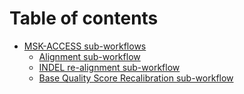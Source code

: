 # Table of contents

* [MSK-ACCESS sub-workflows](README.md)
  * [Alignment sub-workflow](alignment.md)
  * [INDEL re-alignment sub-workflow](indel_realignment.md)
  * [Base Quality Score Recalibration sub-workflow](base_quality_recalibration.md)
	